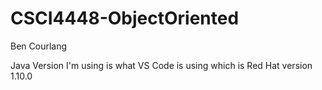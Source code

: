 # CSCI4448-ObjectOriented

Ben Courlang

Java Version I'm using is what VS Code is using which is Red Hat version 1.10.0
